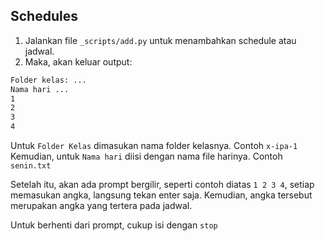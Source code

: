 ## Schedules

1. Jalankan file `_scripts/add.py` untuk menambahkan schedule atau jadwal.
2. Maka, akan keluar output:
```bash
Folder kelas: ...
Nama hari ...
1
2
3
4
```

Untuk `Folder Kelas` dimasukan nama folder kelasnya. Contoh `x-ipa-1`
Kemudian, untuk `Nama hari` diisi dengan nama file harinya. Contoh `senin.txt`

Setelah itu, akan ada prompt bergilir, seperti contoh diatas `1 2 3 4`, setiap memasukan angka, langsung tekan enter saja. Kemudian, angka tersebut merupakan angka yang tertera pada jadwal.

Untuk berhenti dari prompt, cukup isi dengan `stop`